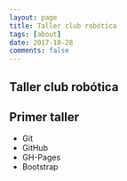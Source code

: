 ```yaml
---
layout: page
title: Taller club robótica
tags: [about]
date: 2017-10-28
comments: false
---
```

    
## Taller club robótica

## Primer taller
* Git
* GitHub
* GH-Pages
* Bootstrap
